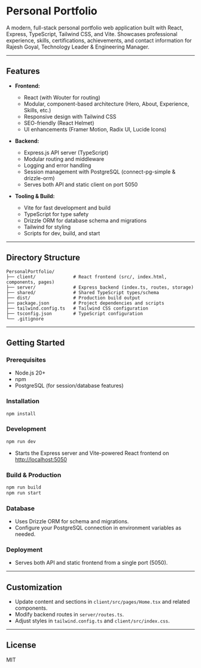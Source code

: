 # Personal Portfolio

A modern, full-stack personal portfolio web application built with React, Express, TypeScript, Tailwind CSS, and Vite.
Showcases professional experience, skills, certifications, achievements, and contact information for Rajesh Goyal, Technology Leader & Engineering Manager.

---

## Features

- **Frontend:**
  - React (with Wouter for routing)
  - Modular, component-based architecture (Hero, About, Experience, Skills, etc.)
  - Responsive design with Tailwind CSS
  - SEO-friendly (React Helmet)
  - UI enhancements (Framer Motion, Radix UI, Lucide Icons)

- **Backend:**
  - Express.js API server (TypeScript)
  - Modular routing and middleware
  - Logging and error handling
  - Session management with PostgreSQL (connect-pg-simple & drizzle-orm)
  - Serves both API and static client on port 5050

- **Tooling & Build:**
  - Vite for fast development and build
  - TypeScript for type safety
  - Drizzle ORM for database schema and migrations
  - Tailwind for styling
  - Scripts for dev, build, and start

---

## Directory Structure

```
PersonalPortfolio/
├── client/              # React frontend (src/, index.html, components, pages)
├── server/              # Express backend (index.ts, routes, storage)
├── shared/              # Shared TypeScript types/schema
├── dist/                # Production build output
├── package.json         # Project dependencies and scripts
├── tailwind.config.ts   # Tailwind CSS configuration
├── tsconfig.json        # TypeScript configuration
└── .gitignore
```

---

## Getting Started

### Prerequisites
- Node.js 20+
- npm
- PostgreSQL (for session/database features)

### Installation

```sh
npm install
```

### Development

```sh
npm run dev
```
- Starts the Express server and Vite-powered React frontend on [http://localhost:5050](http://localhost:5050)

### Build & Production

```sh
npm run build
npm run start
```

### Database
- Uses Drizzle ORM for schema and migrations.
- Configure your PostgreSQL connection in environment variables as needed.

### Deployment
- Serves both API and static frontend from a single port (5050).

---

## Customization
- Update content and sections in `client/src/pages/Home.tsx` and related components.
- Modify backend routes in `server/routes.ts`.
- Adjust styles in `tailwind.config.ts` and `client/src/index.css`.

---

## License

MIT

